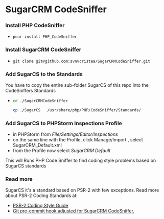 SugarCRM CodeSniffer
====================


### Install PHP CodeSniffer

* 
  ```
  pear install PHP_CodeSniffer
  ```

### Install SugarCRM CodeSniffer

* 
  ```
  git clone git@github.com:svnvcristea/SugarCRMCodeSniffer.git
  ```

### Add SugarCS to the Standards

You have to copy the entire sub-folder SugarCS of this repo into the CodeSniffers Standards

* 
  ```bash
  cd ./SugarCRMCodeSniffer

  cp ./SugarCS   /usr/share/php/PHP/CodeSniffer/Standards/
  ```

### Add SugarCS to PHPStorm Inspections Profile
* in PHPStorm from *File/Settings/Editor/Inspections*
* on the same line with the Profile, click Manage/Import , select SugarCRM_Default.xml
* from the Profile now select *SugarCRM Default*

This will Runs PHP Code Sniffer to find coding style problems based on SugarCS standards

### Read more

SugarCS it's a standard based on PSR-2 with few exceptions. Read more about PSR-2 Coding Standards at:

* [PSR-2 Coding Style Guide](http://www.php-fig.org/psr/psr-2/)
* [Git pre-commit hook adjusted for SugarCRM CodeSniffer.](https://github.com/d-pluschaev/CsPCHookSugar)
